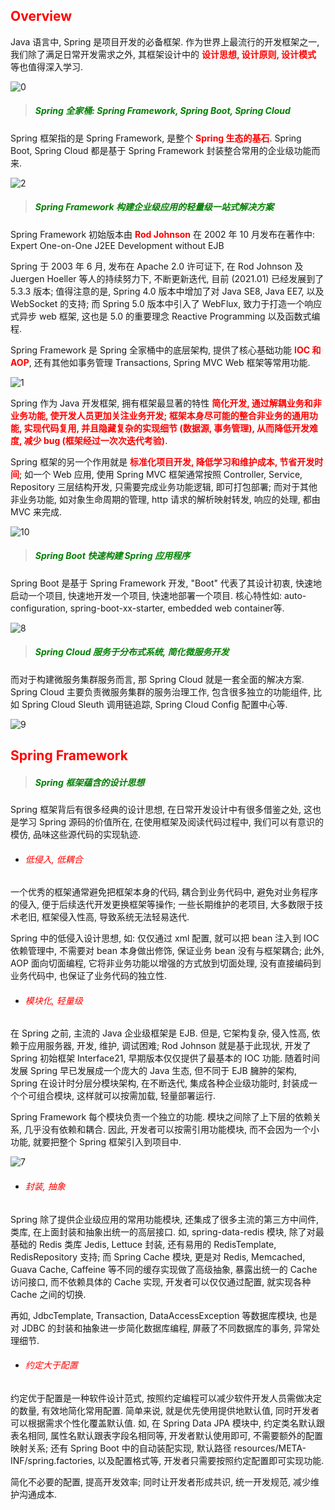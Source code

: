 ## <font color=red>Overview</font>

Java 语言中, Spring 是项目开发的必备框架. 作为世界上最流行的开发框架之一, 我们除了满足日常开发需求之外, 
其框架设计中的 **<font color=red>设计思想, 设计原则, 设计模式</font>** 等也值得深入学习.

![0](../../../media/geek-park/learn-spring/img.png ':size=60%')

> ##### <font color=green>Spring 全家桶: Spring Framework, Spring Boot, Spring Cloud</font>

Spring 框架指的是 Spring Framework, 是整个 **<font color=red>Spring 生态的基石</font>**. Spring Boot, Spring Cloud 都是基于 Spring
Framework 封装整合常用的企业级功能而来.

![2](../../../media/geek-park/learn-spring/img_2.png ':size=35%')

> ##### <font color=green>Spring Framework 构建企业级应用的轻量级一站式解决方案</font>

Spring Framework 初始版本由 **<font color=red>Rod Johnson</font>** 在 2002 年 10 月发布在著作中: Expert One-on-One J2EE Development without EJB
    
Spring 于 2003 年 6 月, 发布在 Apache 2.0 许可证下, 在 Rod Johnson 及 Juergen Hoeller 等人的持续努力下,
不断更新迭代, 目前 (2021.01) 已经发展到了 5.3.3 版本; 值得注意的是, Spring 4.0 版本中增加了对 Java SE8,
Java EE7, 以及 WebSocket 的支持; 而 Spring 5.0 版本中引入了 WebFlux, 致力于打造一个响应式异步 web 框架,
这也是 5.0 的重要理念 Reactive Programming 以及函数式编程.

Spring Framework 是 Spring 全家桶中的底层架构, 提供了核心基础功能 **<font color=red>IOC 和 AOP</font>**, 
还有其他如事务管理 Transactions, Spring MVC Web 框架等常用功能.

![1](../../../media/geek-park/learn-spring/img_1.png ':size=60%')

Spring 作为 Java 开发框架, 拥有框架最显著的特性 **<font color=red>简化开发, 通过解耦业务和非业务功能, 
使开发人员更加关注业务开发; 框架本身尽可能的整合非业务的通用功能, 实现代码复用, 并且隐藏复杂的实现细节 (数据源, 事务管理), 从而降低开发难度, 
减少 bug (框架经过一次次迭代考验)</font>**.

Spring 框架的另一个作用就是 **<font color=red>标准化项目开发, 降低学习和维护成本, 节省开发时间</font>**; 如一个 Web 应用, 
使用 Spring MVC 框架通常按照 Controller, Service, Repository 三层结构开发, 只需要完成业务功能逻辑, 即可打包部署; 
而对于其他非业务功能, 如对象生命周期的管理, http 请求的解析映射转发, 响应的处理, 都由 MVC 来完成.

![10](../../../media/geek-park/learn-spring/img_10.png ':size=50%')

> ##### <font color=green>Spring Boot 快速构建 Spring 应用程序</font>

Spring Boot 是基于 Spring Framework 开发, "Boot" 代表了其设计初衷, 快速地启动一个项目, 快速地开发一个项目, 
快速地部署一个项目. 核心特性如: auto-configuration, spring-boot-xx-starter, embedded web container等.

![8](../../../media/geek-park/learn-spring/img_8.png ':size=60%')

> ##### <font color=green>Spring Cloud 服务于分布式系统, 简化微服务开发</font>

而对于构建微服务集群服务而言, 那 Spring Cloud 就是一套全面的解决方案. Spring Cloud 主要负责微服务集群的服务治理工作, 
包含很多独立的功能组件, 比如 Spring Cloud Sleuth 调用链追踪, Spring Cloud Config 配置中心等.

![9](../../../media/geek-park/learn-spring/img_9.png ':size=50%')

## <font color=red>Spring Framework</font>

> ##### <font color=green>Spring 框架蕴含的设计思想</font>

Spring 框架背后有很多经典的设计思想, 在日常开发设计中有很多借鉴之处, 这也是学习 Spring 源码的价值所在, 
在使用框架及阅读代码过程中, 我们可以有意识的模仿, 品味这些源代码的实现轨迹. 

- ###### <font color=red>低侵入, 低耦合</font>

一个优秀的框架通常避免把框架本身的代码, 耦合到业务代码中, 避免对业务程序的侵入, 便于后续迭代开发更换框架等操作; 
一些长期维护的老项目, 大多数限于技术老旧, 框架侵入性高, 导致系统无法轻易迭代.

Spring 中的低侵入设计思想, 如: 仅仅通过 xml 配置, 就可以把 bean 注入到 IOC 依赖管理中, 不需要对 bean 本身做出修饰, 
保证业务 bean 没有与框架耦合; 此外, AOP 面向切面编程, 它将非业务功能以增强的方式放到切面处理, 没有直接编码到业务代码中, 
也保证了业务代码的独立性.

- ###### <font color=red>模块化, 轻量级</font>

在 Spring 之前, 主流的 Java 企业级框架是 EJB. 但是, 它架构复杂, 侵入性高, 依赖于应用服务器, 开发, 维护, 调试困难;
Rod Johnson 就是基于此现状, 开发了 Spring 初始框架 Interface21, 早期版本仅仅提供了最基本的 IOC 功能.
随着时间发展 Spring 早已发展成一个庞大的 Java 生态, 但不同于 EJB 臃肿的架构, Spring 在设计时分层分模块架构,
在不断迭代, 集成各种企业级功能时, 封装成一个个可组合模块, 这样就可以按需加载, 轻量部署运行. 

Spring Framework 每个模块负责一个独立的功能. 模块之间除了上下层的依赖关系, 几乎没有依赖和耦合. 因此, 
开发者可以按需引用功能模块, 而不会因为一个小功能, 就要把整个 Spring 框架引入到项目中.

![7](../../../media/geek-park/learn-spring/img_7.png ':size=50%')

- ###### <font color=red>封装, 抽象</font>

Spring 除了提供企业级应用的常用功能模块, 还集成了很多主流的第三方中间件, 类库, 在上面封装和抽象出统一的高层接口. 
如, spring-data-redis 模块, 除了对最基础的 Redis 类库 Jedis, Lettuce 封装, 还有易用的 RedisTemplate, 
RedisRepository 支持; 而 Spring Cache 模块, 更是对 Redis, Memcached, Guava Cache, Caffeine 等不同的缓存实现做了高级抽象,
暴露出统一的 Cache 访问接口, 而不依赖具体的 Cache 实现, 开发者可以仅仅通过配置, 就实现各种 Cache 之间的切换.

再如, JdbcTemplate, Transaction, DataAccessException 等数据库模块, 也是对 JDBC 的封装和抽象进一步简化数据库编程, 
屏蔽了不同数据库的事务, 异常处理细节.

- ###### <font color=red>约定大于配置</font>

约定优于配置是一种软件设计范式, 按照约定编程可以减少软件开发人员需做决定的数量, 有效地简化常用配置. 简单来说, 
就是优先使用提供地默认值, 同时开发者可以根据需求个性化覆盖默认值. 如, 在 Spring Data JPA 模块中, 约定类名默认跟表名相同,
属性名默认跟表字段名相同等, 开发者默认使用即可, 不需要额外的配置映射关系; 还有 Spring Boot 中的自动装配实现, 
默认路径 resources/META-INF/spring.factories, 以及配置格式等, 开发者只需要按照约定配置即可实现功能. 

简化不必要的配置, 提高开发效率; 同时让开发者形成共识, 统一开发规范, 减少维护沟通成本.




